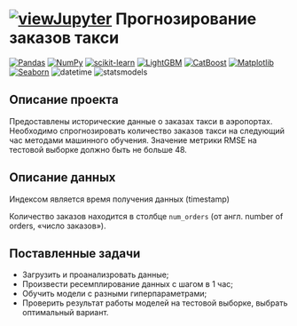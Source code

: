 # [![viewJupyter](https://img.shields.io/badge/Jupyter-view-orange?style=for-the-badge&logo=Jupyter)](11_time_series.ipynb) Прогнозирование заказов такси

[![Pandas](https://img.shields.io/badge/Pandas-1.2-blue.svg)](https://pandas.pydata.org/) [![NumPy](https://img.shields.io/badge/NumPy-1.19-cyan.svg)](https://numpy.org/) [![scikit-learn](https://img.shields.io/badge/sklearn-0.24-orange.svg)](https://scikit-learn.org/) [![LightGBM](https://img.shields.io/badge/LightGBM-3.2.1-red.svg)](https://lightgbm.readthedocs.io) [![CatBoost](https://img.shields.io/badge/CatBoost-1.0-yellow.svg)](https://catboost.ai/) [![Matplotlib](https://img.shields.io/badge/matplotlib-3.4-white.svg)](https://matplotlib.org/) [![Seaborn](https://img.shields.io/badge/seaborn-0.11-green.svg)](https://seaborn.pydata.org/) ![datetime](https://img.shields.io/badge/datetime-_-gray.svg) ![statsmodels](https://img.shields.io/badge/statsmodels-_-gray.svg)

## Описание проекта

Предоставлены исторические данные о заказах такси в аэропортах. Необходимо спрогнозировать количество заказов такси на следующий час методами машинного обучения.
Значение метрики RMSE на тестовой выборке должно быть не больше 48.

## Описание данных

Индексом является время получения данных (timestamp)

Количество заказов находится в столбце `num_orders` (от англ. number of orders, «число заказов»).
    
## Поставленные задачи

- Загрузить и проанализровать данные;
- Произвести ресемплирование данных с шагом в 1 час;
- Обучить модели с разными гиперпараметрами;
- Проверить результат работы моделей на тестовой выборке, выбрать оптимальный вариант.
